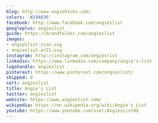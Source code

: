 ```yaml
---
blog: http://www.angiehicks.com/
colors: '#29A036'
facebook: http://www.facebook.com/angieslist
googleplus: angieslist
guide: https://brandfolder.com/angieslist
images:
- angieslist-icon.svg
- angieslist-ar21.svg
instagram: http://instagram.com/angieslist
linkedin: https://www.linkedin.com/company/angie's-list
logohandle: angieslist
pinterest: https://www.pinterest.com/angieslist/
skipped: 0
sort: angieslist
title: Angie's List
twitter: angieslist
website: https://www.angieslist.com/
wikipedia: https://en.wikipedia.org/wiki/Angie's_List
youtube: https://www.youtube.com/user/AngiesListHQ
---
```

